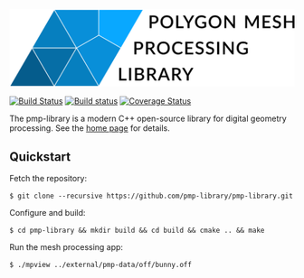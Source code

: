 <img src="docs/images/pmp-logo-text.png" alt="logo" width="750px"/>

[![Build Status](https://travis-ci.org/pmp-library/pmp-library.svg?branch=master)](https://travis-ci.org/pmp-library/pmp-library)
[![Build status](https://ci.appveyor.com/api/projects/status/48ipcc9q7u09adn5?svg=true)](https://ci.appveyor.com/project/dsieger/pmp-library)
[![Coverage Status](https://coveralls.io/repos/github/pmp-library/pmp-library/badge.svg?branch=master)](https://coveralls.io/github/pmp-library/pmp-library?branch=master)

The pmp-library is a modern C++ open-source library for digital geometry
processing. See the [home page](http://www.pmp-library.org) for details.

## Quickstart

Fetch the repository:

    $ git clone --recursive https://github.com/pmp-library/pmp-library.git

Configure and build:

    $ cd pmp-library && mkdir build && cd build && cmake .. && make

Run the mesh processing app:

    $ ./mpview ../external/pmp-data/off/bunny.off
